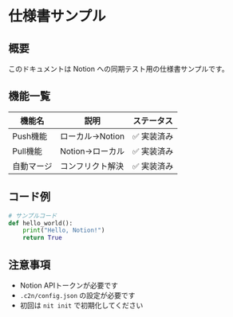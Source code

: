 # 仕様書サンプル

## 概要

このドキュメントは Notion への同期テスト用の仕様書サンプルです。

## 機能一覧

| 機能名 | 説明 | ステータス |
|--------|------|-----------|
| Push機能 | ローカル→Notion | ✅ 実装済み |
| Pull機能 | Notion→ローカル | ✅ 実装済み |
| 自動マージ | コンフリクト解決 | ✅ 実装済み |

## コード例

```python
# サンプルコード
def hello_world():
    print("Hello, Notion!")
    return True
```

## 注意事項

- Notion APIトークンが必要です
- `.c2n/config.json` の設定が必要です
- 初回は `nit init` で初期化してください




